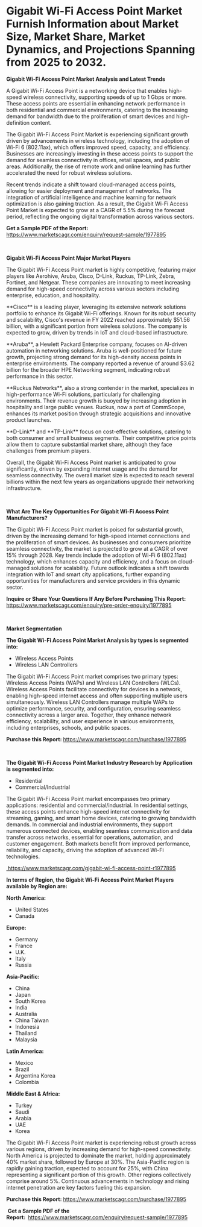 <p><h1>Gigabit Wi-Fi Access Point Market Furnish Information about Market Size, Market Share, Market Dynamics, and Projections Spanning from 2025 to 2032.</h1></p><p><strong>Gigabit Wi-Fi Access Point Market Analysis and Latest Trends</strong></p>
<p><p>A Gigabit Wi-Fi Access Point is a networking device that enables high-speed wireless connectivity, supporting speeds of up to 1 Gbps or more. These access points are essential in enhancing network performance in both residential and commercial environments, catering to the increasing demand for bandwidth due to the proliferation of smart devices and high-definition content.</p><p>The Gigabit Wi-Fi Access Point Market is experiencing significant growth driven by advancements in wireless technology, including the adoption of Wi-Fi 6 (802.11ax), which offers improved speed, capacity, and efficiency. Businesses are increasingly investing in these access points to support the demand for seamless connectivity in offices, retail spaces, and public areas. Additionally, the rise of remote work and online learning has further accelerated the need for robust wireless solutions.</p><p>Recent trends indicate a shift toward cloud-managed access points, allowing for easier deployment and management of networks. The integration of artificial intelligence and machine learning for network optimization is also gaining traction. As a result, the Gigabit Wi-Fi Access Point Market is expected to grow at a CAGR of 5.5% during the forecast period, reflecting the ongoing digital transformation across various sectors.</p></p>
<p><strong>Get a Sample PDF of the Report:&nbsp;</strong> <a href="https://www.marketscagr.com/enquiry/request-sample/1977895?utm_campaign=2483&utm_medium=2&utm_source=Github&utm_content=ia&utm_term=16042025&utm_id=gigabit-wi-fi-access-point">https://www.marketscagr.com/enquiry/request-sample/1977895</a></p>
<p>&nbsp;</p>
<p><strong>Gigabit Wi-Fi Access Point Major Market Players</strong></p>
<p><p>The Gigabit Wi-Fi Access Point market is highly competitive, featuring major players like Aerohive, Aruba, Cisco, D-Link, Ruckus, TP-Link, Zebra, Fortinet, and Netgear. These companies are innovating to meet increasing demand for high-speed connectivity across various sectors including enterprise, education, and hospitality.</p><p>**Cisco** is a leading player, leveraging its extensive network solutions portfolio to enhance its Gigabit Wi-Fi offerings. Known for its robust security and scalability, Cisco's revenue in FY 2022 reached approximately $51.56 billion, with a significant portion from wireless solutions. The company is expected to grow, driven by trends in IoT and cloud-based infrastructure.</p><p>**Aruba**, a Hewlett Packard Enterprise company, focuses on AI-driven automation in networking solutions. Aruba is well-positioned for future growth, projecting strong demand for its high-density access points in enterprise environments. The company reported a revenue of around $3.62 billion for the broader HPE Networking segment, indicating robust performance in this sector.</p><p>**Ruckus Networks**, also a strong contender in the market, specializes in high-performance Wi-Fi solutions, particularly for challenging environments. Their revenue growth is buoyed by increasing adoption in hospitality and large public venues. Ruckus, now a part of CommScope, enhances its market position through strategic acquisitions and innovative product launches.</p><p>**D-Link** and **TP-Link** focus on cost-effective solutions, catering to both consumer and small business segments. Their competitive price points allow them to capture substantial market share, although they face challenges from premium players.</p><p>Overall, the Gigabit Wi-Fi Access Point market is anticipated to grow significantly, driven by expanding internet usage and the demand for seamless connectivity. The overall market size is expected to reach several billions within the next few years as organizations upgrade their networking infrastructure.</p></p>
<p>&nbsp;</p>
<p><strong>What Are The Key Opportunities For Gigabit Wi-Fi Access Point Manufacturers?</strong></p>
<p><p>The Gigabit Wi-Fi Access Point market is poised for substantial growth, driven by the increasing demand for high-speed internet connections and the proliferation of smart devices. As businesses and consumers prioritize seamless connectivity, the market is projected to grow at a CAGR of over 15% through 2028. Key trends include the adoption of Wi-Fi 6 (802.11ax) technology, which enhances capacity and efficiency, and a focus on cloud-managed solutions for scalability. Future outlook indicates a shift towards integration with IoT and smart city applications, further expanding opportunities for manufacturers and service providers in this dynamic sector.</p></p>
<p><strong>Inquire or Share Your Questions If Any Before Purchasing This Report:</strong> <a href="https://www.marketscagr.com/enquiry/pre-order-enquiry/1977895?utm_campaign=2483&utm_medium=2&utm_source=Github&utm_content=ia&utm_term=16042025&utm_id=gigabit-wi-fi-access-point">https://www.marketscagr.com/enquiry/pre-order-enquiry/1977895</a></p>
<p>&nbsp;</p>
<p><strong>Market Segmentation</strong></p>
<p><strong>The Gigabit Wi-Fi Access Point Market Analysis by types is segmented into:</strong></p>
<p><ul><li>Wireless Access Points</li><li>Wireless LAN Controllers</li></ul></p>
<p><p>The Gigabit Wi-Fi Access Point market comprises two primary types: Wireless Access Points (WAPs) and Wireless LAN Controllers (WLCs). Wireless Access Points facilitate connectivity for devices in a network, enabling high-speed internet access and often supporting multiple users simultaneously. Wireless LAN Controllers manage multiple WAPs to optimize performance, security, and configuration, ensuring seamless connectivity across a larger area. Together, they enhance network efficiency, scalability, and user experience in various environments, including enterprises, schools, and public spaces.</p></p>
<p><strong>Purchase this Report:&nbsp;</strong><a href="https://www.marketscagr.com/purchase/1977895?utm_campaign=2483&utm_medium=2&utm_source=Github&utm_content=ia&utm_term=16042025&utm_id=gigabit-wi-fi-access-point">https://www.marketscagr.com/purchase/1977895</a></p>
<p>&nbsp;</p>
<p><strong>The Gigabit Wi-Fi Access Point Market Industry Research by Application is segmented into:</strong></p>
<p><ul><li>Residential</li><li>Commercial/Industrial</li></ul></p>
<p><p>The Gigabit Wi-Fi Access Point market encompasses two primary applications: residential and commercial/industrial. In residential settings, these access points enhance high-speed internet connectivity for streaming, gaming, and smart home devices, catering to growing bandwidth demands. In commercial and industrial environments, they support numerous connected devices, enabling seamless communication and data transfer across networks, essential for operations, automation, and customer engagement. Both markets benefit from improved performance, reliability, and capacity, driving the adoption of advanced Wi-Fi technologies.</p></p>
<p><a href="https://www.marketscagr.com/gigabit-wi-fi-access-point-r1977895?utm_campaign=2483&utm_medium=2&utm_source=Github&utm_content=ia&utm_term=16042025&utm_id=gigabit-wi-fi-access-point">&nbsp;https://www.marketscagr.com/gigabit-wi-fi-access-point-r1977895</a></p>
<p><strong>In terms of Region, the Gigabit Wi-Fi Access Point Market Players available by Region are:</strong></p>
<p>
    <p> <strong> North America: </strong>
        <ul>
            <li>United States</li>
            <li>Canada</li>
        </ul>
        </p> 
    <p> <strong> Europe: </strong>
        <ul>
            <li>Germany</li>
            <li>France</li>
            <li>U.K.</li>
            <li>Italy</li>
            <li>Russia</li>
        </ul>
        </p> 
    <p> <strong> Asia-Pacific: </strong>
        <ul>
            <li>China</li>
            <li>Japan</li>
            <li>South Korea</li>
            <li>India</li>
            <li>Australia</li>
            <li>China Taiwan</li>
            <li>Indonesia</li>
            <li>Thailand</li>
            <li>Malaysia</li>
        </ul>
        </p> 
    <p> <strong> Latin America: </strong>
        <ul>
            <li>Mexico</li>
            <li>Brazil</li>
            <li>Argentina Korea</li>
            <li>Colombia</li>
        </ul>
        </p> 
    <p> <strong> Middle East & Africa: </strong>
        <ul>
            <li>Turkey</li>
            <li>Saudi</li>
            <li>Arabia</li>
            <li>UAE</li>
            <li>Korea</li>
        </ul>
    </p>
    </p>
<p><p>The Gigabit Wi-Fi Access Point market is experiencing robust growth across various regions, driven by increasing demand for high-speed connectivity. North America is projected to dominate the market, holding approximately 40% market share, followed by Europe at 30%. The Asia-Pacific region is rapidly gaining traction, expected to account for 25%, with China representing a significant portion of this growth. Other regions collectively comprise around 5%. Continuous advancements in technology and rising internet penetration are key factors fueling this expansion.</p></p>
<p><strong>Purchase this Report: </strong><a href="https://www.marketscagr.com/purchase/1977895?utm_campaign=2483&utm_medium=2&utm_source=Github&utm_content=ia&utm_term=16042025&utm_id=gigabit-wi-fi-access-point">https://www.marketscagr.com/purchase/1977895</a></p>
<p>&nbsp;<strong>Get a Sample PDF of the Report:&nbsp;&nbsp;</strong><a href="https://www.marketscagr.com/enquiry/request-sample/1977895?utm_campaign=2483&utm_medium=2&utm_source=Github&utm_content=ia&utm_term=16042025&utm_id=gigabit-wi-fi-access-point">https://www.marketscagr.com/enquiry/request-sample/1977895</a></p>
<p><strong></strong></p>
<p><p></p><p></p><p></p></p>